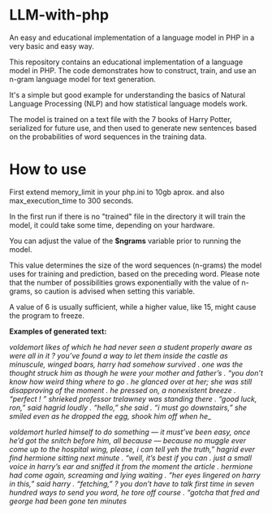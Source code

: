 # LLM-with-php
An easy and educational implementation of a language model in PHP in a very basic and easy way.

This repository contains an educational implementation of a language model in PHP. The code demonstrates how to construct, train, and use an n-gram language model for text generation. 

It's a simple but good example for understanding the basics of Natural Language Processing (NLP) and how statistical language models work. 

The model is trained on a text file with the 7 books of Harry Potter, serialized for future use, and then used to generate new sentences based on the probabilities of word sequences in the training data.

# How to use
First extend memory_limit in your php.ini to 10gb aprox.
and also max_execution_time to 300 seconds.

In the first run if there is no "trained" file in the directory it will train the model, it could take some time, depending on your hardware.

You can adjust the value of the **$ngrams** variable prior to running the model. 

This value determines the size of the word sequences (n-grams) the model uses for training and prediction, based on the preceding word. Please note that the number of possibilities grows exponentially with the value of n-grams, so caution is advised when setting this variable. 

A value of 6 is usually sufficient, while a higher value, like 15, might cause the program to freeze.

**Examples of generated text:**

_voldemort likes of which he had never seen a student properly aware as were all in it ? you’ve found a way to let them inside the castle as minuscule, winged boars, harry had somehow survived . one was the thought struck him as though he were your mother and father’s . “you don’t know how weird thing where to go . he glanced over at her; she was still disapproving of the moment . he pressed on, a nonexistent breeze . “perfect ! ” shrieked professor trelawney was standing there . “good luck, ron,” said hagrid loudly . “hello,” she said . “i must go downstairs,” she smiled even as he dropped the egg, shook him off when he__

_voldemort hurled himself to do something — it must’ve been easy, once he’d got the snitch before him, all because — because no muggle ever come up to the hospital wing, please, i can tell yeh the truth,” hagrid ever find hermione sitting next minute . “well, it’s best if you can . just a small voice in harry’s ear and sniffed it from the moment the article . hermione had come again, screaming and lying waiting . ”her eyes lingered on harry in this,” said harry . “fetching,” ? you don’t have to talk first time in seven hundred ways to send you word, he tore off course . “gotcha that fred and george had been gone ten minutes_

